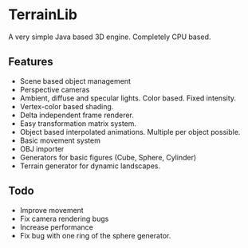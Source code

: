 TerrainLib
==========

A very simple Java based 3D engine. Completely CPU based.

## Features

* Scene based object management
* Perspective cameras
* Ambient, diffuse and specular lights. Color based. Fixed intensity.
* Vertex-color based shading.
* Delta independent frame renderer.
* Easy transformation matrix system.
* Object based interpolated animations. Multiple per object possible.
* Basic movement system
* OBJ importer
* Generators for basic figures (Cube, Sphere, Cylinder)
* Terrain generator for dynamic landscapes.

## Todo

* Improve movement
* Fix camera rendering bugs
* Increase performance
* Fix bug with one ring of the sphere generator.
